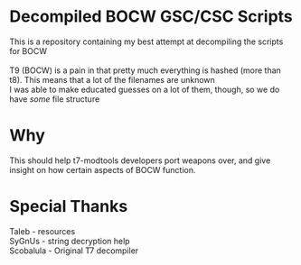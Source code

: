 # Decompiled BOCW GSC/CSC Scripts
This is a repository containing my best attempt at decompiling the scripts for BOCW\
\
T9 (BOCW) is a pain in that pretty much everything is hashed (more than t8). This means that a lot of the filenames are unknown\
I was able to make educated guesses on a lot of them, though, so we do have *some* file structure
# Why
This should help t7-modtools developers port weapons over, and give insight on how certain aspects of BOCW function.

# Special Thanks
Taleb - resources\
SyGnUs - string decryption help\
Scobalula - Original T7 decompiler
